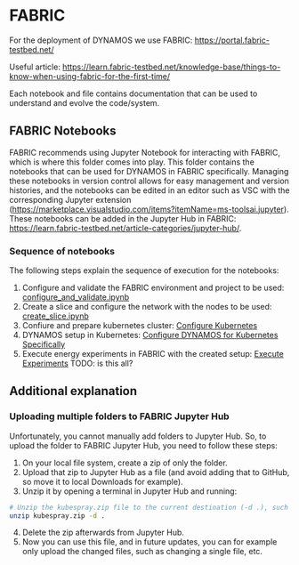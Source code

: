 # FABRIC
For the deployment of DYNAMOS we use FABRIC: https://portal.fabric-testbed.net/

Useful article: https://learn.fabric-testbed.net/knowledge-base/things-to-know-when-using-fabric-for-the-first-time/

Each notebook and file contains documentation that can be used to understand and evolve the code/system.

## FABRIC Notebooks
FABRIC recommends using Jupyter Notebook for interacting with FABRIC, which is where this folder comes into play. This folder contains the notebooks that can be used for DYNAMOS in FABRIC specifically. Managing these notebooks in version control allows for easy management and version histories, and the notebooks can be edited in an editor such as VSC with the corresponding Jupyter extension (https://marketplace.visualstudio.com/items?itemName=ms-toolsai.jupyter). These notebooks can be added in the Jupyter Hub in FABRIC: https://learn.fabric-testbed.net/article-categories/jupyter-hub/.

### Sequence of notebooks
The following steps explain the sequence of execution for the notebooks:
1. Configure and validate the FABRIC environment and project to be used: [configure_and_validate.ipynb](./configure_and_validate.ipynb)
2. Create a slice and configure the network with the nodes to be used: [create_slice.ipynb](./create_slice.ipynb)
3. Confiure and prepare kubernetes cluster: [Configure Kubernetes](./k8s-cluster-setup/k8s_setup.ipynb)
4. DYNAMOS setup in Kubernetes: [Configure DYNAMOS for Kubernetes Specifically](./dynamos/DYNAMOS_setup.ipynb)
5. Execute energy experiments in FABRIC with the created setup: [Execute Experiments](./experiments/experiments.ipynb)
TODO: is this all?


## Additional explanation
### Uploading multiple folders to FABRIC Jupyter Hub
Unfortunately, you cannot manually add folders to Jupyter Hub. So, to upload the folder to FABRIC Jupyter Hub, you need to follow these steps:
1. On your local file system, create a zip of only the folder.
2. Upload that zip to Jupyter Hub as a file (and avoid adding that to GitHub, so move it to local Downloads for example).
3. Unzip it by opening a terminal in Jupyter Hub and running: 
```sh
# Unzip the kubespray.zip file to the current destination (-d .), such as:
unzip kubespray.zip -d .
```
4. Delete the zip afterwards from Jupyter Hub.
5. Now you can use this file, and in future updates, you can for example only upload the changed files, such as changing a single file, etc.